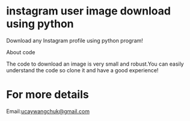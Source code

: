 

# instagram user image download using python
Download  any Instagram profile using python program!



About code

The code to download an image is very small and robust.You can easily understand the code so clone it and have a good experience!

# For more details 

Email:ucaywangchuk@gmail.com

